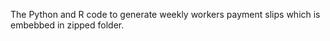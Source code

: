 The Python and R code to generate weekly workers payment slips which is embebbed in zipped folder. 
